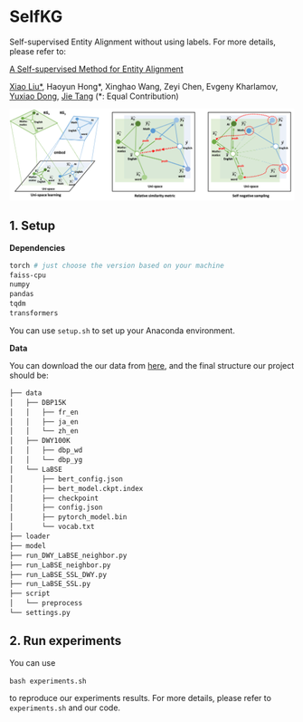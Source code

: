 # SelfKG

Self-supervised Entity Alignment without using labels. For more details, please refer to:

[A Self-supervised Method for Entity Alignment](https://arxiv.org/pdf/2106.09395.pdf)

[Xiao Liu\*](https://xiao9905.github.io), Haoyun Hong\*, Xinghao Wang, Zeyi Chen, Evgeny Kharlamov, [Yuxiao Dong](https://ericdongyx.github.io/), [Jie Tang](http://keg.cs.tsinghua.edu.cn/jietang/) (\*: Equal Contribution)

![](img/motivation.png)

## 1. Setup

**Dependencies**

```bash
torch # just choose the version based on your machine 
faiss-cpu
numpy
pandas
tqdm
transformers
```
You can use `setup.sh` to set up your Anaconda environment.

**Data**

You can download the our data from [here](https://cloud.tsinghua.edu.cn/d/c1df705453784e568a23/), and the final structure our project should be:

```bash
├── data
│   ├── DBP15K
│   │   ├── fr_en
│   │   ├── ja_en
│   │   └── zh_en
│   ├── DWY100K
│   │   ├── dbp_wd
│   │   └── dbp_yg
│   └── LaBSE
│       ├── bert_config.json
│       ├── bert_model.ckpt.index
│       ├── checkpoint
│       ├── config.json
│       ├── pytorch_model.bin
│       └── vocab.txt
├── loader
├── model
├── run_DWY_LaBSE_neighbor.py
├── run_LaBSE_neighbor.py
├── run_LaBSE_SSL_DWY.py
├── run_LaBSE_SSL.py
├── script
│   └── preprocess
└── settings.py
```

## 2. Run experiments

You can use 

```bash experiments.sh```

 to reproduce our experiments results. For more details, please refer to `experiments.sh` and our code.
